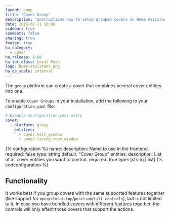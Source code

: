 ```yaml
---
layout: page
title: "Cover Group"
description: "Instructions how to setup grouped covers in Home Assistant."
date: 2018-02-11 10:00
sidebar: true
comments: false
sharing: true
footer: true
ha_category:
  - Cover
ha_release: 0.66
ha_iot_class: Local Push
logo: home-assistant.png
ha_qa_scale: internal
---
```


The `group` platform can create a cover that combines several cover entities into one.

To enable `Cover Groups` in your installation, add the following to your `configuration.yaml` file:

```yaml
# Example configuration.yaml entry
cover:
  - platform: group
    entities:
      - cover.hall_window
      - cover.living_room_window
```

{% configuration %}
  name:
    description: Name to use in the frontend.
    required: false
    type: string
    default: "Cover Group"
  entities:
    description: List of all cover entities you want to control.
    required: true
    type: [string | list]
{% endconfiguration %}

## Functionality

It works best if you group covers with the same supported features together (like support for `open`/`close`/`stop`/`position`/`tilt controls`), but is not limited to it. In case you have bundled covers with different features together, the controls will only affect those covers that support the actions.
